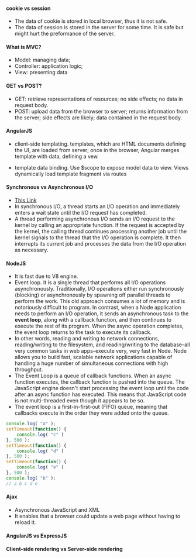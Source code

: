 #### cookie vs session
- The data of cookie is stored in local browser, thus it is not safe.
- The data of session is stored in the server for some time. It is safe but might hurt the preformance of the server.

#### What is MVC?
- Model: managing data; 
- Controller: application logic; 
- View: presenting data

#### GET vs POST?
- GET: retrieve representations of resources; no side effects; no data in request body. 
- POST: upload data from the browser to server; returns information from the server; side effects are likely; data contained in the request body.

#### AngularJS
- client-side templating. templates, which are HTML documents defining the UI, are loaded from server; once in the browser, Angular merges template with data, defining a vew.

- template data binding. Use $scope to expose model data to view. Views dynamically load template fragment via routes

#### Synchronous vs Asynchronous I/O
- [This Link](http://code.tutsplus.com/tutorials/event-based-programming-what-async-has-over-sync--net-30027)
- In synchronous I/O, a thread starts an I/O operation and immediately enters a wait state until the I/O request has completed. 
- A thread performing asynchronous I/O sends an I/O request to the kernel by calling an appropriate function. If the request is accepted by the kernel, the calling thread continues processing another job until the kernel signals to the thread that the I/O operation is complete. It then interrupts its current job and processes the data from the I/O operation as necessary. 

#### NodeJS
- It is fast due to V8 engine.
- Event loop. It is a single thread that performs all I/O operations asynchronously. Traditionally, I/O operations either run synchronously (blocking) or asynchronously by spawning off parallel threads to perform the work. This old approach consumes a lot of memory and is notoriously difficult to program. In contrast, when a Node application needs to perform an I/O operation, it sends an asynchronous task to the **event loop**, along with a callback function, and then continues to execute the rest of its program. When the async operation completes, the event loop returns to the task to execute its callback.
- In other words, reading and writing to network connections, reading/writing to the filesystem, and reading/writing to the database–all very common tasks in web apps–execute very, very fast in Node. Node allows you to build fast, scalable network applications capable of handling a huge number of simultaneous connections with high throughput.
- The Event Loop is a queue of callback functions. When an async function executes, the callback function is pushed into the queue. The JavaScript engine doesn't start processing the event loop until the code after an async function has executed. This means that JavaScript code is not multi-threaded even though it appears to be so. 
- The event loop is a first-in-first-out (FIFO) queue, meaning that callbacks execute in the order they were added onto the queue.
```javascript
console.log( "a" );
setTimeout(function() {
    console.log( "c" )
}, 500 );
setTimeout(function() {
    console.log( "d" )
}, 500 );
setTimeout(function() {
    console.log( "e" )
}, 500 );
console.log( "b" );
// a b c d e
```

#### Ajax
- Asynchronous JavaScript and XML 
- It enables that a browser could update a web page without having to reload it. 



#### AngularJS vs ExpressJS
#### Client-side rendering vs Server-side rendering
